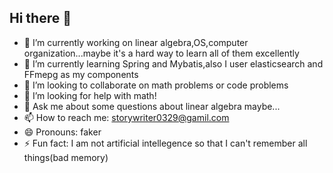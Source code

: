 ## Hi there 👋



- 🔭 I’m currently working on linear algebra,OS,computer organization...maybe it's a hard way to learn all of them excellently
- 🌱 I’m currently learning Spring and Mybatis,also I user elasticsearch and FFmepg as my components
- 👯 I’m looking to collaborate on math problems or code problems
- 🤔 I’m looking for help with math!
- 💬 Ask me about some questions about linear algebra maybe...
- 📫 How to reach me: storywriter0329@gamil.com
- 😄 Pronouns: faker
- ⚡ Fun fact: I am not artificial intellegence so that I can't remember all things(bad memory)

